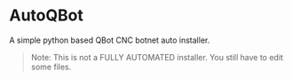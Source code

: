 # AutoQBot
A simple python based QBot CNC botnet auto installer.

>Note: This is not a FULLY AUTOMATED installer. You still have to edit some files.

